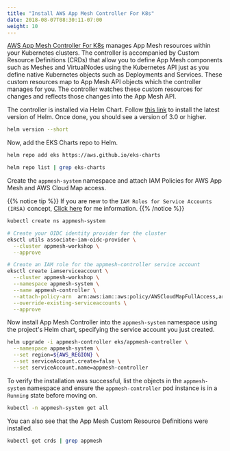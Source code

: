 ```yaml
---
title: "Install AWS App Mesh Controller For K8s"
date: 2018-08-07T08:30:11-07:00
weight: 10
---
```


[AWS App Mesh Controller For K8s](https://github.com/aws/aws-app-mesh-controller-for-k8s) manages App Mesh resources within your Kubernetes clusters. The controller is accompanied by Custom Resource Definitions (CRDs) that allow you to define App Mesh components such as Meshes and VirtualNodes using the Kubernetes API just as you define native Kubernetes objects such as Deployments and Services. These custom resources map to App Mesh API objects which the controller manages for you. The controller watches these custom resources for changes and reflects those changes into the App Mesh API.

The controller is installed via Helm Chart. Follow [this link](https://helm.sh/docs/intro/install/) to install the latest version of Helm. Once done, you should see a version of 3.0 or higher.

```bash
helm version --short
```

Now, add the EKS Charts repo to Helm.

```bash
helm repo add eks https://aws.github.io/eks-charts

helm repo list | grep eks-charts
```

Create the `appmesh-system` namespace and attach IAM Policies for AWS App Mesh and AWS Cloud Map access.

{{% notice tip %}}
If you are new to the `IAM Roles for Service Accounts (IRSA)` concept, [Click here](/beginner/110_irsa/) for me information.
{{% /notice %}}

```bash
kubectl create ns appmesh-system

# Create your OIDC identity provider for the cluster
eksctl utils associate-iam-oidc-provider \
  --cluster appmesh-workshop \
  --approve

# Create an IAM role for the appmesh-controller service account
eksctl create iamserviceaccount \
  --cluster appmesh-workshop \
  --namespace appmesh-system \
  --name appmesh-controller \
  --attach-policy-arn  arn:aws:iam::aws:policy/AWSCloudMapFullAccess,arn:aws:iam::aws:policy/AWSAppMeshFullAccess \
  --override-existing-serviceaccounts \
  --approve
```

Now install App Mesh Controller into the `appmesh-system` namespace using the project's Helm chart, specifying the service account you just created.

```bash
helm upgrade -i appmesh-controller eks/appmesh-controller \
  --namespace appmesh-system \
  --set region=${AWS_REGION} \
  --set serviceAccount.create=false \
  --set serviceAccount.name=appmesh-controller
```

To verify the installation was successful, list the objects in the `appmesh-system` namespace and ensure the `appmesh-controller` pod instance is in a `Running` state before moving on.

```bash
kubectl -n appmesh-system get all
```

You can also see that the App Mesh Custom Resource Definitions were installed.

```bash
kubectl get crds | grep appmesh
```

